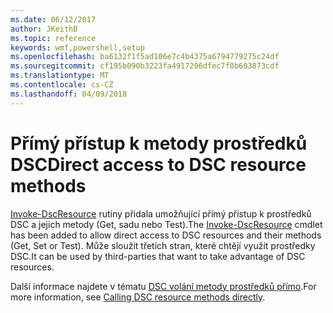 ```yaml
---
ms.date: 06/12/2017
author: JKeithB
ms.topic: reference
keywords: wmf,powershell,setup
ms.openlocfilehash: ba6132f1f5ad106e7c4b4375a6794779275c24df
ms.sourcegitcommit: cf195b090b3223fa4917206dfec7f0b603873cdf
ms.translationtype: MT
ms.contentlocale: cs-CZ
ms.lasthandoff: 04/09/2018
---
```

# <a name="direct-access-to-dsc-resource-methods"></a><span data-ttu-id="950c6-102">Přímý přístup k metody prostředků DSC</span><span class="sxs-lookup"><span data-stu-id="950c6-102">Direct access to DSC resource methods</span></span>


<span data-ttu-id="950c6-103">[Invoke-DscResource](https://technet.microsoft.com/library/mt517869.aspx) rutiny přidala umožňující přímý přístup k prostředků DSC a jejich metody (Get, sadu nebo Test).</span><span class="sxs-lookup"><span data-stu-id="950c6-103">The [Invoke-DscResource](https://technet.microsoft.com/library/mt517869.aspx) cmdlet has been added to allow direct access to DSC resources and their methods (Get, Set or Test).</span></span> <span data-ttu-id="950c6-104">Může sloužit třetích stran, které chtějí využít prostředky DSC.</span><span class="sxs-lookup"><span data-stu-id="950c6-104">It can be used by third-parties that want to take advantage of DSC resources.</span></span>

<span data-ttu-id="950c6-105">Další informace najdete v tématu [DSC volání metody prostředků přímo](https://msdn.microsoft.com/powershell/dsc/directcallresource).</span><span class="sxs-lookup"><span data-stu-id="950c6-105">For more information, see [Calling DSC resource methods directly](https://msdn.microsoft.com/powershell/dsc/directcallresource).</span></span>